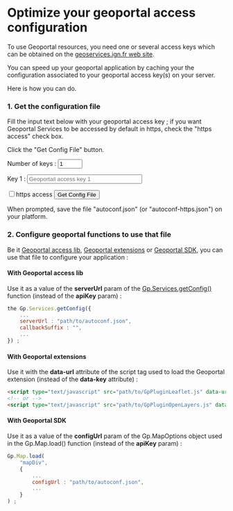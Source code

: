 # Optimize your geoportal access configuration

To use Geoportal resources, you need one or several access keys which can be obtained on the [geoservices.ign.fr web site](https://geoservices.ign.fr/services-web).

You can speed up your geoportal application by caching your the configuration associated to your geoportal access key(s) on your server.

Here is how you can do.


### 1. Get the configuration file

Fill the input text below with your geoportal access key ; if you want Geoportal Services to be accessed by default in https, check the "https access" check box.

Click the "Get Config File" button.

<form>
    <section>
        <label for="keyNumber">Number of keys : </label>
        <input type="number" min="1" max="10" id="keyNumber" value="1">
    </section>
    <section id="keyInputSection">
        <p id="keyInputPara1">
            <label for="keyInput1" class="key-label">Key 1 : </label>
            <input type="text" class="form-control input-sm key-value" placeholder="Geoportail access key 1"
                size="30" id="apiKey1">
        </p>
    </section>
    <section>
        <input type="checkbox" id="https-cb">https access</input>
        <input type="button" onclick="doIt()" id="key-button" value="Get Config File" class="key-button"></input>
        </p>
    </section>
</form>
<script type="text/javascript" src="../../dist/GpServices.js"></script>
<script type="text/javascript">
    document.getElementById("keyNumber").addEventListener('change', createInput);
    document.getElementById("keyNumber").value = 1; //reset the key number input
    function removeInputAndLabel() {
        var keyLabels = document.getElementsByClassName("key-label");
        while (keyLabels.length > 0) {
            keyLabels[0].parentNode.removeChild(keyLabels[0]);
        }
        // remove the keys input
        var keyInputs = document.getElementsByClassName("key-value");
        while (keyInputs.length > 0) {
            keyInputs[0].parentNode.removeChild(keyInputs[0]);
        }
    };
    function createInput(e) {
        removeInputAndLabel();
        var numberOfInput = e.target.value;
        for (var i = 1; i <= numberOfInput; i++) {
            // create key input div
            var keyPara = document.createElement("p");
            keyPara.id = "keyInputPara" + i;
            // create label for key input
            var keyLabel = document.createElement("div");
            keyLabel.className = "key-label";
            keyLabel.innerHTML = "Key " + i + " : ";
            // create key input 
            var keyInput = document.createElement("input");
            keyInput.type = "text";
            keyInput.className = "form-control input-sm key-value"; // set the CSS class
            keyInput.placeholder = "Geoportail access key " + i;
            keyInput.size = "30";
            keyInput.id = "apiKey" + i;
            // add the form elements to the DOM
            keyPara.appendChild(keyLabel);
            keyPara.appendChild(keyInput);
            document.getElementById("keyInputSection").appendChild(keyPara);
        }
    };
    function concatKeys() {
        var keyInputs = document.getElementsByClassName("key-value");
        var concatenedKeys = keyInputs[0].value;
        for (var i = 1; i < keyInputs.length; i++) {
            concatenedKeys = concatenedKeys + "," + keyInputs[i].value;
        }
        return concatenedKeys;
    }
    function doIt() {
        var firstkelem = document.getElementById("apiKey1");
        var concatenedKeys = concatKeys();
        if (!firstkelem.value || firstkelem.value.trim().length == 0) {
            return;
        }
        // disable submit button
        var belem = document.getElementById("key-button");
        belem.setAttribute("disabled", "true");
        // makes pointer wait
        belem.style.cursor = "wait";
        var article = document.getElementsByClassName("content")[0];
        article.style.cursor = "wait";
        // https access
        var httpsCB = document.getElementById("https-cb");
        var protocol = "http";
        var resultFileName = "autoconf.json";
        if (httpsCB.checked) {
            protocol += "s";
            resultFileName = "autoconf-https.json";
        }
        var getconfigUrl = protocol + "://wxs.ign.fr/" + firstkelem.value.trim() + "/autoconf/?keys=" +concatenedKeys.trim();
        Gp.Services.getConfig({
            serverUrl: getconfigUrl,
            onBeforeParse: function (result) {
                var jsonpResult = result;
                if (result.indexOf("callback") < 0) {
                    // result en XML => needs jsonp
                    jsonpResult = 'callback({"http":{"status":200,"error":null},"xml":"' + result.replace(/"/g,'\\"') + '"});';
                }
                var a = document.createElement("a");
                a.setAttribute("href", "data:text/javascript;charset=utf-8," + encodeURIComponent(jsonpResult));
                a.setAttribute("download", resultFileName);
                document.body.appendChild(a);
                a.click();
                // re-enable submit button
                belem.removeAttribute("disabled");
                // re-change cursor
                article.style.cursor = "auto";
                belem.style.cursor = "auto";
            }
        });
    }
</script>



When prompted, save the file "autoconf.json" (or "autoconf-https.json") on your platform.


### 2. Configure geoportal functions to use that file

Be it [Geoportal access lib](https://github.com/ignf/geoportal-access-lib), [Geoportal extensions](https://github.com/IGNF/geoportal-extensions) or [Geoportal SDK](http://ignf.github.io/evolution-apigeoportail/sdk/presentation.html), you can use that file to configure your application :


#### With Geoportal access lib

Use it as a value of the **serverUrl** param of the [Gp.Services.getConfig()](http://ignf.github.io/geoportal-access-lib/latest/jsdoc/module-Services.html#~getConfig) function (instead of the **apiKey** param) :

``` javascript
the Gp.Services.getConfig({
    ...
    serverUrl : "path/to/autoconf.json",
    callbackSuffix : "",
    ...
}) ;
```


#### With Geoportal extensions

Use it with the **data-url** attribute of the script tag used to load the Geoportal extension (instead of the **data-key** attribute) :

``` html
<script type="text/javascript" src="path/to/GpPluginLeaflet.js" data-url="path/to/autoconf.json"></script>
<!-- or -->
<script type="text/javascript" src="path/to/GpPluginOpenLayers.js" data-url="path/to/autoconf.json"></script>
```


#### With Geoportal SDK

Use it as a value of the **configUrl** param of the Gp.MapOptions object used in the Gp.Map.load() function (instead of the **apiKey** param) :

``` javascript
Gp.Map.load(
    "mapDiv",    
    {
        ...
        configUrl : "path/to/autoconf.json",
        ...
    }
) ;
```
